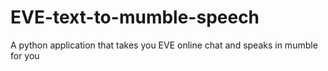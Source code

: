 # EVE-text-to-mumble-speech
A python application that takes you EVE online chat and speaks in mumble for you
